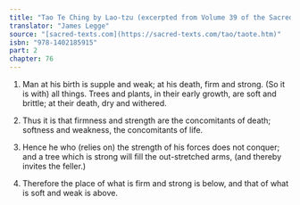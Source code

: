 ```yaml
---
title: "Tao Te Ching by Lao-tzu (excerpted from Volume 39 of the Sacred Books of the East.)"
translator: "James Legge"
source: "[sacred-texts.com](https://sacred-texts.com/tao/taote.htm)"
isbn: "978-1402185915"
part: 2
chapter: 76
---
```

1. Man at his birth is supple and weak; at his death, firm and strong.
(So it is with) all things. Trees and plants, in their early growth,
are soft and brittle; at their death, dry and withered. 

2. Thus it is that firmness and strength are the concomitants of death;
softness and weakness, the concomitants of life. 

3. Hence he who (relies on) the strength of his forces does not conquer;
and a tree which is strong will fill the out-stretched arms, (and
thereby invites the feller.) 

4. Therefore the place of what is firm and strong is below, and that
of what is soft and weak is above.